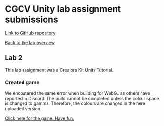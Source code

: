 # CGCV Unity lab assignment submissions

[Link to GitHub repository](https://github.com/steffenricklin/cgcv-lab-assignments)

[Back to the lab overview](https://steffenricklin.github.io/cgcv-lab-assignments/)

## Lab 2

This lab assignment was a Creators Kit Unity Tutorial.


### Created game 

We encoutered the same error when building for WebGL as others have reported in Discord: 
The build cannot be completed unless the colour space is changed to gamma. Therefore, the colours are changed in the here uploaded version.

<a href="https://steffenricklin.github.io/cgcv-lab-assignments/lab2/game" target="_blank">Click here for the game. Have fun.</a>
